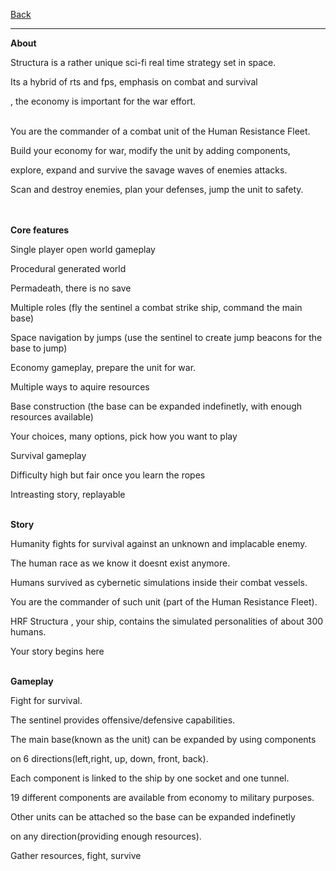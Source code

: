 [Back](https://binary-station.github.io/Structura)
<hr>

**About**

Structura is a rather unique sci-fi real time strategy set in space.

Its a hybrid of rts and fps, emphasis on combat and survival

, the economy is important for the war effort.
<br><br>

You are the commander of a combat unit of the Human Resistance Fleet.

Build your economy for war, modify the unit by adding components,

explore, expand and survive the savage waves of enemies attacks.

Scan and destroy enemies, plan your defenses, jump the unit to safety.

<br><br>
**Core features**

Single player open world gameplay

Procedural generated world

Permadeath, there is no save

Multiple roles (fly the sentinel a combat strike ship, command the main base)

Space navigation by jumps (use the sentinel to create jump beacons for the base to jump)

Economy gameplay, prepare the unit for war.

Multiple ways to aquire resources

Base construction (the base can be expanded indefinetly, with enough resources available)

Your choices, many options, pick how you want to play

Survival gameplay

Difficulty high but fair once you learn the ropes

Intreasting story, replayable
<br><br>

**Story**

Humanity fights for survival against an unknown and implacable enemy.

The human race as we know it doesnt exist anymore.

Humans survived as cybernetic simulations inside their combat vessels.

You are the commander of such unit (part of the Human Resistance Fleet).

HRF Structura , your ship, contains the simulated personalities of about 300 humans.

Your story begins here
<br><br>

**Gameplay**

Fight for survival.

The sentinel provides offensive/defensive capabilities.

The main base(known as the unit) can be expanded by using components

on 6 directions(left,right, up, down, front, back).

Each component is linked to the ship by one socket and one tunnel.

19 different components are available from economy to military purposes.

Other units can be attached so the base can be expanded indefinetly

 on any direction(providing enough resources).

Gather resources, fight, survive
